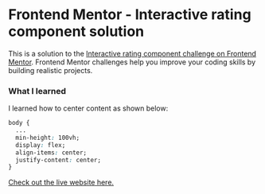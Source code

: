 # Frontend Mentor - Interactive rating component solution

This is a solution to the [Interactive rating component challenge on Frontend Mentor](https://www.frontendmentor.io/challenges/interactive-rating-component-koxpeBUmI). Frontend Mentor challenges help you improve your coding skills by building realistic projects.

### What I learned

I learned how to center content as shown below:

```css
body {
  ...
  min-height: 100vh;
  display: flex;
  align-items: center;
  justify-content: center;
}
```

[Check out the live website here.](https://urkenzy.github.io/interactive-rating-component/)
